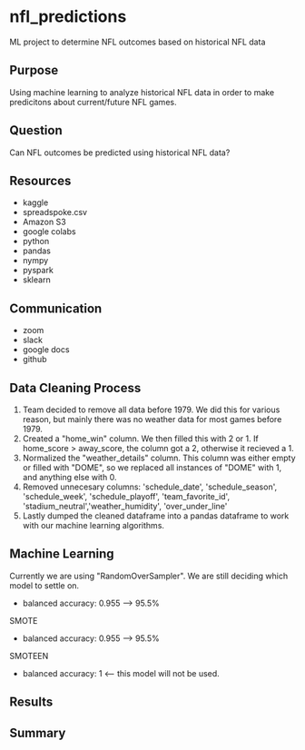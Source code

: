 # nfl_predictions
ML project to determine NFL outcomes based on historical NFL data

## Purpose

Using machine learning to analyze historical NFL data in order to make predicitons about current/future NFL games.  

## Question

Can NFL outcomes be predicted using historical NFL data?


## Resources
- kaggle
- spreadspoke.csv
- Amazon S3
- google colabs
- python
- pandas
- nympy
- pyspark
- sklearn


## Communication
- zoom
- slack
- google docs
- github

## Data Cleaning Process
1. Team decided to remove all data before 1979.  We did this for various reason, but mainly there was no weather data for most games before 1979.
2. Created a "home_win" column.  We then filled this with 2 or 1.  If home_score > away_score, the column got a 2, otherwise it recieved a 1.
3. Normalized the "weather_details" column. This column was either empty or filled with "DOME", so we replaced all instances of "DOME" with 1, and anything else with 0.
4. Removed unnecesary columns: 'schedule_date', 'schedule_season', 'schedule_week', 'schedule_playoff', 'team_favorite_id', 'stadium_neutral','weather_humidity', 'over_under_line'
5. Lastly dumped the cleaned dataframe into a pandas dataframe to work with our machine learning algorithms. 

## Machine Learning

Currently we are using "RandomOverSampler".  We are still deciding which model to settle on. 
 * balanced accuracy: 0.955 --> 95.5% 

SMOTE 
 * balanced accuracy: 0.955 --> 95.5% 

SMOTEEN 
 * balanced accuracy: 1 <-- this model will not be used. 

## Results

## Summary
